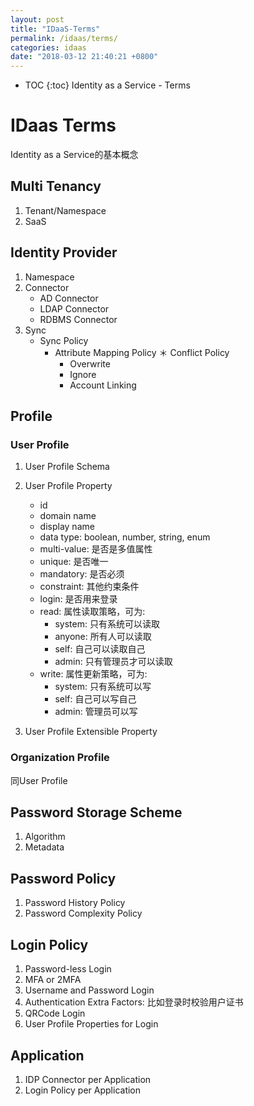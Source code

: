 ```yaml
---
layout: post
title: "IDaaS-Terms"
permalink: /idaas/terms/
categories: idaas
date: "2018-03-12 21:40:21 +0800"
---
```


* TOC
{:toc}
Identity as a Service - Terms

# IDaas Terms

Identity as a Service的基本概念

## Multi Tenancy

1. Tenant/Namespace
2. SaaS

## Identity Provider

1. Namespace
2. Connector
    * AD Connector
    * LDAP Connector
    * RDBMS Connector
3. Sync
    * Sync Policy
      * Attribute Mapping Policy
      ＊ Conflict Policy
          * Overwrite
          * Ignore
          * Account Linking

## Profile

### User Profile

1. User Profile Schema

2. User Profile Property
    * id
    * domain name
    * display name
    * data type: boolean, number, string, enum
    * multi-value: 是否是多值属性
    * unique: 是否唯一
    * mandatory: 是否必须
    * constraint: 其他约束条件
    * login: 是否用来登录
    * read: 属性读取策略，可为:
      * system: 只有系统可以读取
      * anyone: 所有人可以读取
      * self: 自己可以读取自己
      * admin: 只有管理员才可以读取
    * write: 属性更新策略，可为:
      * system: 只有系统可以写
      * self: 自己可以写自己
      * admin: 管理员可以写

3. User Profile Extensible Property

### Organization Profile

同User Profile

## Password Storage Scheme

1. Algorithm
2. Metadata

## Password Policy

1. Password History Policy
2. Password Complexity Policy

## Login Policy

1. Password-less Login
2. MFA or 2MFA
3. Username and Password Login
4. Authentication Extra Factors: 比如登录时校验用户证书
5. QRCode Login
6. User Profile Properties for Login

## Application

1. IDP Connector per Application
2. Login Policy per Application